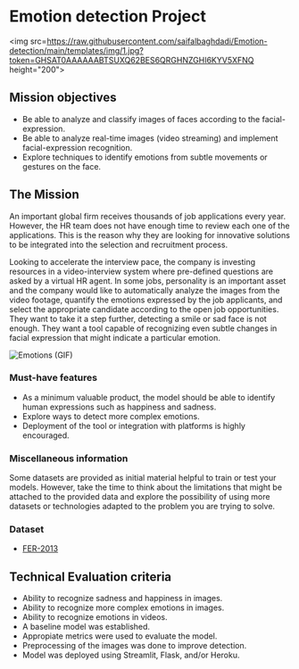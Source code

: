 # Emotion detection Project

<img src=https://raw.githubusercontent.com/saifalbaghdadi/Emotion-detection/main/templates/img/1.jpg?token=GHSAT0AAAAAABTSUXQ62BES6QRGHNZGHI6KYV5XFNQ height="200">

## Mission objectives

- Be able to analyze and classify images of faces according to the facial-expression.
- Be able to analyze real-time images (video streaming) and implement facial-expression recognition.
- Explore techniques to identify emotions from subtle movements or gestures on the face.

## The Mission

An important global firm receives thousands of job applications every year. However, the HR team does not have
enough time to review each one of the applications. This is the reason why they are looking for innovative solutions
to be integrated into the selection and recruitment process.

Looking to accelerate the interview pace, the company is investing resources in a video-interview system where pre-defined questions are asked by a virtual HR agent. In some jobs, personality is an important asset and the company would like to automatically analyze the images from the video footage, quantify the emotions expressed by the job applicants, and select the appropriate candidate according to the open job opportunities. They want to take it a step further, detecting a smile or sad face is not enough. They want a tool capable of recognizing even subtle changes in facial expression that might
indicate a particular emotion.

![Emotions (GIF)](https://media.giphy.com/media/84rG9j2H62hwc/giphy.gif)


### Must-have features

- As a minimum valuable product, the model should be able to identify human expressions such as happiness and sadness.
- Explore ways to detect more complex emotions.
- Deployment of the tool or integration with platforms is highly encouraged.

### Miscellaneous information

Some datasets are provided as initial material helpful to train or test your models. However, take the time to think
about the limitations that might be attached to the provided data and explore the possibility of using more datasets
or technologies adapted to the problem you are trying to solve.

### Dataset

- [FER-2013](https://www.kaggle.com/msambare/fer2013)


## Technical Evaluation criteria

- Ability to recognize sadness and happiness in images.
- Ability to recognize more complex emotions in images.
- Ability to recognize emotions in videos.
- A baseline model was established.
- Appropiate metrics were used to evaluate the model.
- Preprocessing of the images was done to improve detection.
- Model was deployed using Streamlit, Flask, and/or Heroku.


